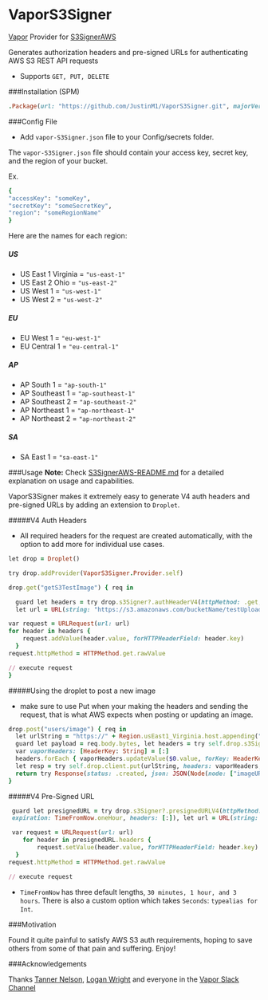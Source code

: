 # VaporS3Signer

[Vapor](https://vapor.codes/) Provider for [S3SignerAWS](https://github.com/JustinM1/S3SignerAWS)

Generates authorization headers and pre-signed URLs for authenticating AWS S3 REST API requests
* Supports `GET, PUT, DELETE`

 ###Installation (SPM)

```ruby
.Package(url: "https://github.com/JustinM1/VaporS3Signer.git", majorVersion: 1)
 ```

###Config File

- Add `vapor-S3Signer.json` file to your Config/secrets folder.

The `vapor-S3Signer.json` file should contain your access key, secret key, and the region of your bucket.

Ex.
```ruby
{
"accessKey": "someKey",
"secretKey": "someSecretKey",
"region": "someRegionName"
}
```
Here are the names for each region:
##### US
* US East 1 Virginia = `"us-east-1"`
* US East 2 Ohio = `"us-east-2"`
* US West 1 = `"us-west-1"`
* US West 2 = `"us-west-2"`

##### EU

* EU West 1 = `"eu-west-1"`
* EU Central 1 = `"eu-central-1"`

##### AP

* AP South 1 = `"ap-south-1"`
* AP Southeast 1 = `"ap-southeast-1"`
* AP Southeast 2 = `"ap-southeast-2"`
* AP Northeast 1 = `"ap-northeast-1"`
* AP Northeast 2 = `"ap-northeast-2"`

##### SA

* SA East 1 = `"sa-east-1"`

###Usage
**Note:** Check [S3SignerAWS-README.md](https://github.com/JustinM1/S3SignerAWS/blob/master/README.md) for a detailed explanation on usage and capabilities.

VaporS3Signer makes it extremely easy to generate V4 auth headers and pre-signed URLs by adding an extension to `Droplet`.

#####V4 Auth Headers
- All required headers for the request are created automatically, with the option to add more for individual use cases. 

```ruby
let drop = Droplet()

try drop.addProvider(VaporS3Signer.Provider.self)

drop.get("getS3TestImage") { req in

  guard let headers = try drop.s3Signer?.authHeaderV4(httpMethod: .get, urlString: "https://s3.amazonaws.com/bucketName/testUploadImage.png", headers: [:], payload: .none),
  let url = URL(string: "https://s3.amazonaws.com/bucketName/testUploadImage.png") else { throw Abort.serverError }

var request = URLRequest(url: url)
for header in headers {
    request.addValue(header.value, forHTTPHeaderField: header.key)
  }
request.httpMethod = HTTPMethod.get.rawValue

// execute request
}
```
#####Using the droplet to post a new image
- make sure to use Put when your making the headers and sending the request, that is what AWS expects when posting or updating an image.
```ruby
drop.post("users/image") { req in
  let urlString = "https://" + Region.usEast1_Virginia.host.appending("S3bucketname/users/\(someUserId)")
  guard let payload = req.body.bytes, let headers = try self.drop.s3Signer?.authHeaderV4(httpMethod: .put, urlString: urlString, headers: [:], payload: Payload.bytes(payload)) else { throw Abort.serverError }
  var vaporHeaders: [HeaderKey: String] = [:]
  headers.forEach { vaporHeaders.updateValue($0.value, forKey: HeaderKey($0.key)) }
  let resp = try self.drop.client.put(urlString, headers: vaporHeaders, query: [:], body: Body(payload))
  return try Response(status: .created, json: JSON(Node(node: ["imageURL": urlString])))
}
```

#####V4 Pre-Signed URL

```ruby
 guard let presignedURL = try drop.s3Signer?.presignedURLV4(httpMethod: .get, urlString: "https://s3.amazonaws.com/bucketName/testUploadImage.png",
 expiration: TimeFromNow.oneHour, headers: [:]), let url = URL(string: presignedURL.urlString) else { throw Abort.serverError }

 var request = URLRequest(url: url)
    for header in presignedURL.headers {
        request.setValue(header.value, forHTTPHeaderField: header.key)
  }
request.httpMethod = HTTPMethod.get.rawValue

// execute request
```

* `TimeFromNow` has three default lengths, `30 minutes, 1 hour, and 3 hours`. There is also a custom option which takes `Seconds`: `typealias for Int`.

###Motivation

Found it quite painful to satisfy AWS S3 auth requirements, hoping to save others from some of that pain and suffering. Enjoy!

###Acknowledgements

Thanks [Tanner Nelson](https://github.com/tannernelson), [Logan Wright](https://github.com/LoganWright) and everyone in the [Vapor Slack Channel](http://vapor.team/)
